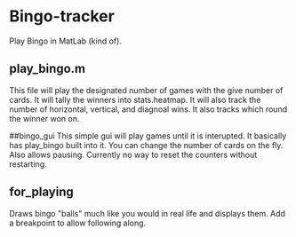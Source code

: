 # Bingo-tracker
Play Bingo in MatLab (kind of).

## play_bingo.m
This file will play the designated number of games with the give number of cards. It will tally the winners into stats.heatmap.
It will also track the number of horizontal, vertical, and diagnoal wins. It also tracks which round the winner won on.

##bingo_gui
This simple gui will play games until it is interupted. It basically has play_bingo built into it.
You can change the number of cards on the fly. Also allows pausing. Currently no way to reset the counters without restarting.

## for_playing
Draws bingo "balls" much like you would in real life and displays them. Add a breakpoint to allow following along.
